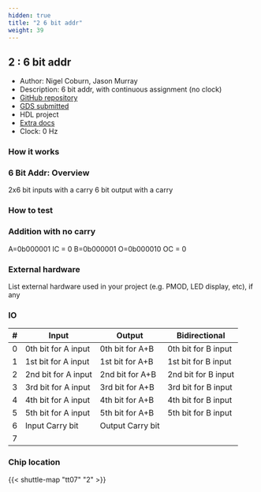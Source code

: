 ```yaml
---
hidden: true
title: "2 6 bit addr"
weight: 39
---
```


## 2 : 6 bit addr

* Author: Nigel Coburn, Jason Murray
* Description: 6 bit addr, with continuous assignment (no clock)
* [GitHub repository](https://github.com/njcoburn/tt07-verilog-template)
* [GDS submitted](https://github.com/njcoburn/tt07-verilog-template/actions/runs/9328040353)
* HDL project
* [Extra docs]()
* Clock: 0 Hz

<!---

This file is used to generate your project datasheet. Please fill in the information below and delete any unused
sections.

You can also include images in this folder and reference them in the markdown. Each image must be less than
512 kb in size, and the combined size of all images must be less than 1 MB.
-->


### How it works

### 6 Bit Addr: Overview

2x6 bit inputs with a carry
6 bit output with a carry

### How to test

### Addition with no carry

A=0b000001
IC = 0
B=0b000001
O=0b000010
OC = 0

### External hardware

List external hardware used in your project (e.g. PMOD, LED display, etc), if any


### IO

| #             | Input    | Output   | Bidirectional   |
| ------------- | -------- | -------- | --------------- |
| 0 | 0th bit for A input  | 0th bit for A+B  | 0th bit for B input        |
| 1 | 1st bit for A input  | 1st bit for A+B  | 1st bit for B input        |
| 2 | 2nd bit for A input  | 2nd bit for A+B  | 2nd bit for B input        |
| 3 | 3rd bit for A input  | 3rd bit for A+B  | 3rd bit for B input        |
| 4 | 4th bit for A input  | 4th bit for A+B  | 4th bit for B input        |
| 5 | 5th bit for A input  | 5th bit for A+B  | 5th bit for B input        |
| 6 | Input Carry bit  | Output Carry bit  |         |
| 7 |   |   |         |


### Chip location

{{< shuttle-map "tt07" "2" >}}
